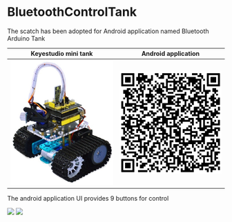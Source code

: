 # BluetoothControlTank

The scatch has been adopted for Android application named Bluetooth Arduino Tank

Keyestudio mini tank | Android application
------------ | -------------
![Keyestudio mini tank](mini_tank.jpg) | ![Android app](Bluetooth_Arduino_Tank.png)

The android application UI provides 9 buttons for control

![](http://cdn.instructables.com/FWS/XCDZ/INS19WM6/FWSXCDZINS19WM6.MEDIUM.jpg)
![](http://cdn.instructables.com/FHL/SD21/INS1A4OE/FHLSD21INS1A4OE.MEDIUM.jpg)

